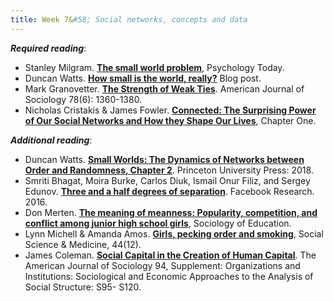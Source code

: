 ```yaml
---
title: Week 7&#58; Social networks, concepts and data
---
```


[comment]: <> (- Lecture covers Nicholas Christakis Ted talk https://www.youtube.com/watch?v=1UoI6YRKo2I)

***Required reading***:

- Stanley Milgram. [**The small world problem**](http://snap.stanford.edu/class/cs224w-readings/milgram67smallworld.pdf), Psychology Today.
- Duncan Watts. [**How small is the world, really?**](https://medium.com/@duncanjwatts/how-small-is-the-world-really-736fa21808ba) Blog post.
- Mark Granovetter. [**The Strength of Weak Ties**](https://www.jstor.org/stable/2776392?seq=1). American Journal of Sociology 78(6): 1360-1380.
- Nicholas Cristakis & James Fowler. [**Connected: The Surprising Power of Our Social Networks and How they Shape Our Lives**](http://connectedthebook.com/pdf/excerpt.pdf), Chapter One.

***Additional reading***:

- Duncan Watts. [**Small Worlds: The Dynamics of Networks between Order and Randomness, Chapter 2**](https://www-degruyter-com.ezproxy.bgu.ac.il/princetonup/view/title/542810). Princeton University Press: 2018.
- Smriti Bhagat, Moira Burke, Carlos Diuk, Ismail Onur Filiz, and Sergey Edunov. [**Three and a half degrees of separation**](https://research.fb.com/blog/2016/02/three-and-a-half-degrees-of-separation/). Facebook Research. 2016.
- Don Merten. [**The meaning of meanness: Popularity, competition, and conflict among junior high school girls**](https://www.jstor.org/stable/pdf/2673207.pdf?seq=1), Sociology of Education.
- Lynn Michell & Amanda Amos. [**Girls, pecking order and smoking**](https://www.ncbi.nlm.nih.gov/pubmed/9194247), Social Science & Medicine, 44(12).
- James Coleman. [**Social Capital in the Creation of Human Capital**](https://www.jstor.org/stable/2780243?seq=1). The American Journal of Sociology 94, Supplement: Organizations and Institutions: Sociological and Economic Approaches to the Analysis of Social Structure: S95- S120.

